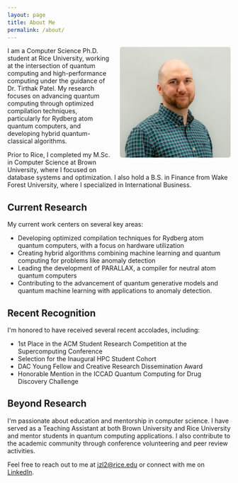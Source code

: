 ```yaml
---
layout: page
title: About Me
permalink: /about/
---
```


<div style="float: right; margin: 0 0 20px 20px;">
    <img src="/assets/images/JasonLudmir.jpg" alt="Jason Ludmir" style="width: 250px; border-radius: 5px;">
</div>


I am a Computer Science Ph.D. student at Rice University, working at the intersection of quantum computing and high-performance computing under the guidance of Dr. Tirthak Patel. My research focuses on advancing quantum computing through optimized compilation techniques, particularly for Rydberg atom quantum computers, and developing hybrid quantum-classical algorithms.

Prior to Rice, I completed my M.Sc. in Computer Science at Brown University, where I focused on database systems and optimization. I also hold a B.S. in Finance from Wake Forest University, where I specialized in International Business.

## Current Research

My current work centers on several key areas:
- Developing optimized compilation techniques for Rydberg atom quantum computers, with a focus on hardware utilization
- Creating hybrid algorithms combining machine learning and quantum computing for problems like anomaly detection
- Leading the development of PARALLAX, a compiler for neutral atom quantum computers
- Contributing to the advancement of quantum generative models and quantum machine learning with applications to anomaly detection.

## Recent Recognition

I'm honored to have received several recent accolades, including:
- 1st Place in the ACM Student Research Competition at the Supercomputing Conference
- Selection for the Inaugural HPC Student Cohort
- DAC Young Fellow and Creative Research Dissemination Award
- Honorable Mention in the ICCAD Quantum Computing for Drug Discovery Challenge

## Beyond Research

I'm passionate about education and mentorship in computer science. I have served as a Teaching Assistant at both Brown University and Rice University and mentor students in quantum computing applications. I also contribute to the academic community through conference volunteering and peer review activities.

Feel free to reach out to me at [jzl2@rice.edu](mailto:jzl2@rice.edu) or connect with me on [LinkedIn](https://www.linkedin.com/in/jason-ludmir-73503882).